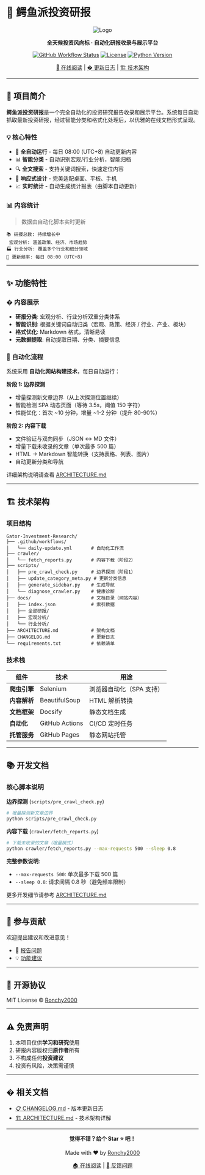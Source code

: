 # 🐊 鳄鱼派投资研报

<div align="center">

![Logo](https://img.icons8.com/color/150/000000/alligator.png)

**全天候投资风向标 · 自动化研报收录与展示平台**

[![GitHub Workflow Status](https://img.shields.io/github/actions/workflow/status/Ronchy2000/Gator-Investment-Research/daily-update.yml?label=daily-sync)](https://github.com/Ronchy2000/Gator-Investment-Research/actions)
[![License](https://img.shields.io/badge/license-MIT-blue.svg)](LICENSE)
[![Python Version](https://img.shields.io/badge/python-3.12+-blue.svg)](https://www.python.org/)

[📖 在线阅读](https://ronchy2000.github.io/Gator-Investment-Research/) | [� 更新日志](CHANGELOG.md) | [🏗️ 技术架构](ARCHITECTURE.md)

</div>

---

## 📖 项目简介

**鳄鱼派投资研报**是一个完全自动化的投资研究报告收录和展示平台。系统每日自动抓取最新投资研报，经过智能分类和格式化处理后，以优雅的在线文档形式呈现。

### 💡 核心特性

- 🤖 **全自动运行** - 每日 08:00 (UTC+8) 自动更新内容
- 📊 **智能分类** - 自动识别宏观/行业分析，智能归档
- 🔍 **全文搜索** - 支持关键词搜索，快速定位内容
- 📱 **响应式设计** - 完美适配桌面、平板、手机
- 📈 **实时统计** - 自动生成统计报表（由脚本自动更新）

### 📊 内容统计

> 数据由自动化脚本实时更新

```
📚 研报总数: 持续增长中
 宏观分析: 涵盖政策、经济、市场趋势
🏭 行业分析: 覆盖多个行业和细分领域
🔄 更新频率: 每日 08:00 (UTC+8)
```

---

## ✨ 功能特性

### � 内容展示

- **研报分类**: 宏观分析、行业分析双重分类体系
- **智能识别**: 根据关键词自动归类（宏观、政策、经济 / 行业、产业、板块）
- **格式优化**: Markdown 格式，清晰易读
- **元数据提取**: 自动提取日期、分类、摘要信息

### 🔄 自动化流程

系统采用 **自动化网站构建技术**，每日自动运行：

**阶段 1: 边界探测**
- 增量探测新文章边界（从上次探测位置继续）
- 智能检测 SPA 动态页面（等待 3.5s，阈值 150 字符）
- 性能优化：首次 ~10 分钟，增量 ~1-2 分钟（提升 80-90%）

**阶段 2: 内容下载**
- 文件验证与双向同步（JSON ↔ MD 文件）
- 增量下载未收录的文章（单次最多 500 篇）
- HTML → Markdown 智能转换（支持表格、列表、图片）
- 自动更新分类和导航

详细架构说明请查看 [ARCHITECTURE.md](ARCHITECTURE.md)

---

## 🏗️ 技术架构

### 项目结构

```
Gator-Investment-Research/
├── .github/workflows/
│   └── daily-update.yml       # 自动化工作流
├── crawler/
│   └── fetch_reports.py       # 内容下载（阶段2）
├── scripts/
│   ├── pre_crawl_check.py     # 边界探测（阶段1）
│   ├── update_category_meta.py # 更新分类信息
│   ├── generate_sidebar.py    # 生成导航
│   └── diagnose_crawler.py    # 健康诊断
├── docs/                      # 文档目录（网站内容）
│   ├── index.json             # 索引数据
│   ├── 全部研报/
│   ├── 宏观分析/
│   └── 行业分析/
├── ARCHITECTURE.md            # 架构文档
├── CHANGELOG.md               # 更新日志
└── requirements.txt           # 依赖清单
```

### 技术栈

| 组件 | 技术 | 用途 |
|-----|------|------|
| **爬虫引擎** | Selenium | 浏览器自动化（SPA 支持） |
| **内容解析** | BeautifulSoup | HTML 解析转换 |
| **文档框架** | Docsify | 静态文档生成 |
| **自动化** | GitHub Actions | CI/CD 定时任务 |
| **托管服务** | GitHub Pages | 静态网站托管 |

---

## 📚 开发文档

### 核心脚本说明

**边界探测** (`scripts/pre_crawl_check.py`)
```bash
# 增量探测新文章边界
python scripts/pre_crawl_check.py
```

**内容下载** (`crawler/fetch_reports.py`)
```bash
# 下载未收录的文章（增量模式）
python crawler/fetch_reports.py --max-requests 500 --sleep 0.8
```

**完整参数说明**:
- `--max-requests 500`: 单次最多下载 500 篇
- `--sleep 0.8`: 请求间隔 0.8 秒（避免频率限制）

更多开发细节请参考 [ARCHITECTURE.md](ARCHITECTURE.md)

---

## 🤝 参与贡献

欢迎提出建议和改进意见！

- 🐛 [报告问题](https://github.com/Ronchy2000/Gator-Investment-Research/issues)
- 💡 [功能建议](https://github.com/Ronchy2000/Gator-Investment-Research/discussions)

---

## 📄 开源协议

MIT License © [Ronchy2000](https://github.com/Ronchy2000)

---

## ⚠️ 免责声明

1. 本项目仅供**学习和研究**使用
2. 研报内容版权归**原作者**所有
3. 不构成任何**投资建议**
4. 投资有风险，决策需谨慎

---

## � 相关文档

- [📋 CHANGELOG.md](CHANGELOG.md) - 版本更新日志
- [🏗️ ARCHITECTURE.md](ARCHITECTURE.md) - 技术架构详解

---

<div align="center">

**觉得不错？给个 Star ⭐️ 吧！**

Made with ❤️ by [Ronchy2000](https://github.com/Ronchy2000)

[🏠 在线阅读](https://ronchy2000.github.io/Gator-Investment-Research/) | [📮 反馈问题](https://github.com/Ronchy2000/Gator-Investment-Research/issues)

</div>
